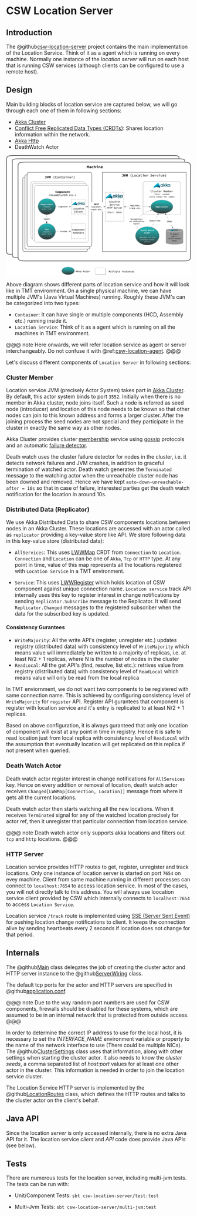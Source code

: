 # CSW Location Server

## Introduction

The @github[csw-location-server](/csw-location/csw-location-server) project contains the main implementation of the Location Service.
Think of it as a agent which is running on every machine.
Normally one instance of the _location server_ will run on each host that is running CSW services (although clients can be configured to use a remote host).

## Design

Main building blocks of location service are captured below, we will go through each one of them in following sections:

- [Akka Cluster](https://doc.akka.io/docs/akka/current/index-cluster.html)
- [Conflict Free Replicated Data Types (CRDTs)](https://doc.akka.io/docs/akka/current/typed/distributed-data.html): Shares location information within the network.
- [Akka Http](https://doc.akka.io/docs/akka-http/current)
- DeathWatch Actor

![Location Service](../../images/locationservice/location-service.png)

Above diagram shows different parts of location service and how it will look like in TMT environment.
On a single physical machine, we can have multiple JVM's (Java Virtual Machines) running. Roughly these JVM's can be categorized into two types:

- `Container`: It can have single or multiple components (HCD, Assembly etc.) running inside it.
- `Location Service`: Think of it as a agent which is running on all the machines in TMT environment.

@@@ note
Here onwards, we will refer location service as agent or server interchangeably. Do not confuse it with @ref:[csw-location-agent](./location-agent.md).
@@@

Let's discuss different components of `Location Server` in following sections:

### Cluster Member

Location service JVM (precisely Actor System) takes part in [Akka Cluster](https://doc.akka.io/docs/akka/current/index-cluster.html). By default, this actor system binds to port `3552`. Initially when there is no member in Akka cluster, node joins itself. Such a node is referred as seed node (introducer) and location of this node needs to be known so that other nodes can join to this known address and forms a larger cluster. After the joining process the seed nodes are not special and they participate in the cluster in exactly the same way as other nodes.

Akka Cluster provides cluster [membership](https://doc.akka.io/docs/akka/current/common/cluster.html#membership) service using [gossip](https://doc.akka.io/docs/akka/current/common/cluster.html#gossip) protocols and an automatic [failure detector](https://doc.akka.io/docs/akka/current/common/cluster.html#failure-detector).

Death watch uses the cluster failure detector for nodes in the cluster, i.e. it detects network failures and JVM crashes, in addition to graceful termination of watched actor. Death watch generates the `Terminated` message to the watching actor when the unreachable cluster node has been downed and removed. Hence we have kept `auto-down-unreachable-after = 10s` so that in case of failure, interested parties get the death watch notification for the location in around 10s.

### Distributed Data (Replicator)

We use Akka Distributed Data to share CSW components locations between nodes in an Akka Cluster. These locations are accessed with an actor called as `replicator` providing a key-value store like API.
We store following data in this key-value store (distributed data):

- `AllServices`:
  This uses [LWWMap](https://doc.akka.io/docs/akka/current/distributed-data.html?language=scala#maps) CRDT from `Connection` to `Location`. `Connection` and `Location` can be one of `Akka`, `Tcp` or `HTTP` type.
  At any point in time, value of this map represents all the locations registered with `Location Service` in a TMT environment.

- `Service`:
  This uses [LWWRegister](https://doc.akka.io/docs/akka/current/distributed-data.html?language=scala#flags-and-registers) which holds location of CSW component against unique connection name.
  `Location service` track API internally uses this key to register interest in change notifications by sending `Replicator.Subscribe` message to the Replicator.
  It will send `Replicator.Changed` messages to the registered subscriber when the data for the subscribed key is updated.

#### Consistency Gurantees

- `WriteMajority`: All the write API's (register, unregister etc.) updates registry (distributed data) with consistency level of `WriteMajority` which means value will immediately be written to a majority of replicas, i.e. at least N/2 + 1 replicas, where N is the number of nodes in the cluster
- `ReadLocal`: All the get API's (find, resolve, list etc.): retrives value from registry (distributed data) with consistency level of `ReadLocal` which means value will only be read from the local replica

In TMT enviornment, we do not want two components to be registered with same connection name.
This is achieved by configuring consistency level of `WriteMajority` for `register` API. Register API gurantees that component is register with location service and it's entry is replicated to at least N/2 + 1 replicas.

Based on above configuration, it is always guranteed that only one location of component will exist at any point in time in registry. Hence it is safe to read location just from local replica with consistency level of `ReadLocal` with the assumption that eventually location will get replicated on this replica if not present when queried.

### Death Watch Actor

Death watch actor register interest in change notifications for `AllServices` key. Hence on every addition or removal of location, death watch actor receives `Changed[LWWMap[Connection, Location]]` message from where it gets all the current locations.

Death watch actor then starts watching all the new locations. When it receives `Terminated` signal for any of the watched location precisely for actor ref, then it unregister that particular connection from location service.

@@@ note
Death watch actor only supports akka locations and filters out `tcp` and `http` locations.
@@@

### HTTP Server

Location service provides HTTP routes to get, register, unregister and track locations. Only one instance of location server is started on port `7654` on evey machine.
Client from same machine running in different processes can connect to `localhost:7654` to access location service. In most of the cases, you will not directly talk to this address. You will always use loocation service client provided by CSW which internally connects to `localhost:7654` to access `Location Service`.

Location service `/track` route is implemented using [SSE (Server Sent Event)](https://doc.akka.io/docs/akka-http/current/sse-support.html#server-sent-events-support) for pushing location change notifications to client. It keeps the connection alive by sending heartbeats every 2 seconds if location does not change for that period.

## Internals

The @github[Main](/csw-location/csw-location-server/src/main/scala/csw/location/server/Main.scala) class delegates the job of creating the cluster actor and HTTP server instance to the @github[ServerWiring](/csw-location/csw-location-server/src/main/scala/csw/location/server/internal/ServerWiring.scala) class.

The default tcp ports for the actor and HTTP servers are specified in @github[application.conf](/csw-location/csw-location-server/src/main/resources/application.conf).

@@@ note
Due to the way random port numbers are used for CSW components, firewalls should be disabled for these systems,
which are assumed to be in an internal network that is protected from outside access.
@@@

In order to determine the correct IP address to use for the local host, it is necessary to set the _INTERFACE_NAME_ environment variable or property to the name of the network interface to use (There could be multiple NICs).
The @github[ClusterSettings](/csw-location/csw-location-server/src/main/scala/csw/location/server/commons/ClusterSettings.scala) class uses that information, along with other settings when starting the cluster actor.
It also needs to know the _cluster seeds_, a comma separated list of _host:port_ values for at least one other actor in the cluster.
This information is needed in order to join the location service cluster.

The Location Service HTTP server is implemented by the @github[LocationRoutes](/csw-location/csw-location-server/src/main/scala/csw/location/server/http/LocationRoutes.scala) class, which defines the HTTP routes and talks to the cluster actor on the client's behalf.

## Java API

Since the location _server_ is only accessed internally, there is no extra Java API for it.
The location service _client_ and _API_ code does provide Java APIs (see below).

## Tests

There are numerous tests for the location server, including multi-jvm tests. The tests can be run with:

- Unit/Component Tests: `sbt csw-location-server/test:test`

- Multi-Jvm Tests: `sbt csw-location-server/multi-jvm:test`
